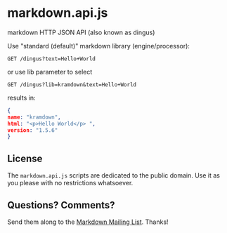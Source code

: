 # markdown.api.js

markdown HTTP JSON API  (also known as dingus)


Use "standard (default)" markdown library (engine/processor):

```
GET /dingus?text=Hello+World
```

or use lib parameter to select 

```
GET /dingus?lib=kramdown&text=Hello+World
```

results in:

```json
{
name: "kramdown",
html: "<p>Hello World</p> ",
version: "1.5.6"
}
```




## License

The `markdown.api.js` scripts are dedicated to the public domain.
Use it as you please with no restrictions whatsoever.

## Questions? Comments?

Send them along to the [Markdown Mailing List](http://six.pairlist.net/mailman/listinfo/markdown-discuss).
Thanks!
